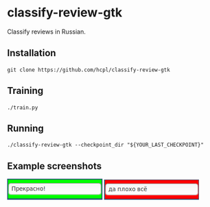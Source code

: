 # classify-review-gtk

Classify reviews in Russian.


## Installation

```shell
git clone https://github.com/hcpl/classify-review-gtk
```

## Training

```shell
./train.py
```

## Running

```shell
./classify-review-gtk --checkpoint_dir "${YOUR_LAST_CHECKPOINT}"
```


## Example screenshots

![Good screenshot](good.png)
![Bad screenshot](bad.png)
